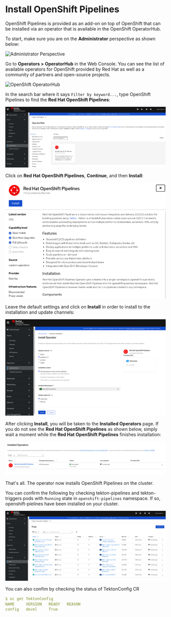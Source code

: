# Install OpenShift Pipelines

OpenShift Pipelines is provided as an add-on on top of OpenShift that can be installed via an operator that is available in the OpenShift OperatorHub.

To start, make sure you are on the **Administrator** perspective as shown below:

![Administrator Perspective](docs/images/administrator.png)

Go to **Operators > OperatorHub** in the Web Console. You can see the list of available operators for OpenShift provided by Red Hat as well as a community of partners and open-source projects.

![OpenShift OperatorHub](docs/images/operatorhub.png)

In the search bar where it says `Filter by keyword...`, type OpenShift Pipelines to find the **Red Hat OpenShift Pipelines**:

![OpenShift OperatorHub](docs/images/pipelines-operator.png)

Click on **Red Hat OpenShift Pipelines**, **Continue**, and then **Install**:

![OpenShift Pipelines Operator 1](docs/images/operator-install-1.png)

Leave the default settings and click on **Install** in order to install to the installation and update channels:

![OpenShift Pipelines Operator 2](docs/images/operator-install-2.png)

After clicking **Install**, you will be taken to the **Installed Operators** page. If you do not see the **Red Hat OpenShift Pipelines** as shown below, simply wait a moment while the **Red Hat OpenShift Pipelines** finishes installation:

![OpenShift Pipelines Operator 3](docs/images/operator-install-3.png)

That's all. The operator now installs OpenShift Pipelines on the cluster.

You can confirm the following by checking tekton-pipelines and tekton-triggers pods with `Running` state in `openshift-pipelines` namespace. If so, openshift-pielines have been installed on your cluster.

![OpenShift Pipelines Operator 4](docs/images/operator-install-4.png)

You can also confim by checking the status of TektonConfig CR
```yaml
$ oc get TektonConfig
NAME     VERSION   READY   REASON
config   devel     True    
```
